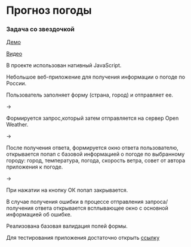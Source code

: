 # Прогноз погоды
### Задача со звездочкой

[Демо](https://ponikarovav.github.io/forecast/)

[Видео](https://yadi.sk/i/oQunahjjt5SkYw)

В проекте использован нативный JavaScript.

Небольшое веб-приложение для получения информации о погоде по России.

Пользователь заполняет форму (страна, город) и отправляет ее. 

->

Формируется запрос,который затем отправляется на сервер Open Weather. 

-> 

После получения ответа, формируется окно ответа пользователю, открывается попап с базовой информацией о погоде по выбранному городу: город, температура, погода, скорость ветра, совет от автора приложения к погоде. 

->

При нажатии на кнопку ОК попап закрывается.

В случае получения ошибки в процессе отправления запроса/получения ответа открывается всплывающее окно с основной информацией об ошибке.

Реализована базовая валидация полей формы. 

Для тестирования приложения достаточно открыть [ссылку](https://ponikarovav.github.io/forecast/)

